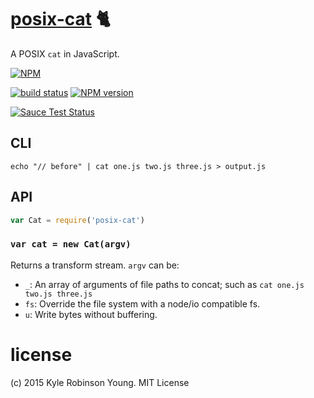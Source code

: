 # [posix-cat](http://pubs.opengroup.org/onlinepubs/9699919799/utilities/cat.html) :cat2:

A POSIX `cat` in JavaScript.

[![NPM](https://nodei.co/npm/posix-cat.png?downloads=true&downloadRank=true&stars=true)](https://nodei.co/npm/posix-cat/)

[![build status](https://secure.travis-ci.org/shama/posix-cat.svg)](https://travis-ci.org/shama/posix-cat)
[![NPM version](https://badge.fury.io/js/posix-cat.svg)](https://badge.fury.io/js/posix-cat)

<!-- [![browser support][https://ci.testling.com/shama/posix-cat.png]][https://ci.testling.com/shama/posix-cat] -->
[![Sauce Test Status](https://saucelabs.com/browser-matrix/shama.svg)](https://saucelabs.com/u/shama)

## CLI

```shell
echo "// before" | cat one.js two.js three.js > output.js
```

## API

```js
var Cat = require('posix-cat')
```

### `var cat = new Cat(argv)`
Returns a transform stream. `argv` can be:

* `_`: An array of arguments of file paths to concat; such as `cat one.js two.js three.js`
* `fs`: Override the file system with a node/io compatible fs.
* `u`: Write bytes without buffering.

# license
(c) 2015 Kyle Robinson Young. MIT License
